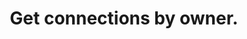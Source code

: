 ---
title: Get connections by owner.
excerpt: >-
  Get a list of configured virtual connections by owner. For increased security,
  connection endpoints require an Enterprise Admin Token. This token can be
  found under [Advanced Settings](https://data.world/settings/advanced). 
api:
  file: data-world.json
  operationId: getConnectionsByOwner
hidden: false
---